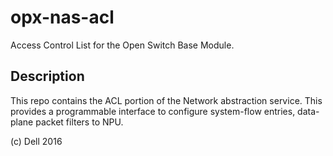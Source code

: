 opx-nas-acl
===========

Access Control List for the Open Switch Base Module.

Description
-----------

This repo contains the ACL portion of the Network abstraction service. This provides a programmable interface to configure system-flow entries, data-plane packet filters to NPU. 

(c) Dell 2016

